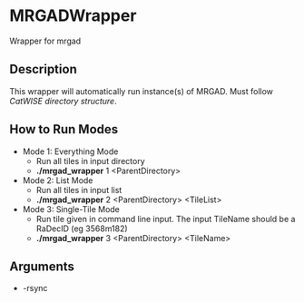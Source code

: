 # MRGADWrapper
Wrapper for mrgad

## Description
  This wrapper will automatically run instance(s) of MRGAD. Must follow _CatWISE directory structure_.
    
## How to Run Modes
* Mode 1: Everything Mode
	* Run all tiles in input directory
	* **./mrgad_wrapper** 1 \<ParentDirectory\>
* Mode 2: List Mode
	* Run all tiles in input list
	* **./mrgad_wrapper** 2 \<ParentDirectory\> \<TileList\>
* Mode 3: Single-Tile Mode
	* Run tile given in command line input. The input TileName should be a RaDecID (eg 3568m182)
	* **./mrgad_wrapper** 3 \<ParentDirectory\> \<TileName\>
  
## Arguments
  * \-rsync
